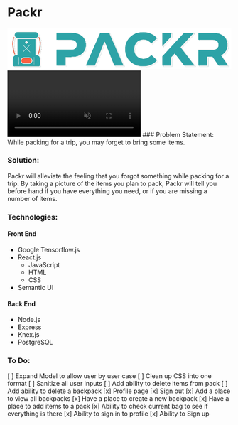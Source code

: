 # Packr
<img src='./src/PackrShadow2.png' alt='Packr logo'/>
<video src='https://photos.google.com/share/AF1QipPNBlcQdWoBNwe2mjwFs4F1SJlHPvMlO3RT_0eN1Su1Pi-Y_IGx1T-KBaHBQJYpJw/photo/AF1QipN0dku0LS89OCgp7aF1kCTY3remfUS8Q7CHz9Ex?key=Y0JkVGNRNkdMUEM5Q0ZOMGpXc1dKWEFQOFBKbThB'autoPlay muted playsInline></video>
### Problem Statement:
While packing for a trip, you may forget to bring some items.

### Solution: 
Packr will alleviate the feeling that you forgot something while packing for a trip. By taking a picture of the items you plan to pack, Packr will tell you before hand if you have everything you need, or if you are missing a number of items.

### Technologies:
#### Front End
* Google Tensorflow.js
* React.js
    - JavaScript
    - HTML
    - CSS
* Semantic UI

#### Back End
* Node.js
* Express
* Knex.js
* PostgreSQL

### To Do:
[ ] Expand Model to allow user by user case
[ ] Clean up CSS into one format
[ ] Sanitize all user inputs
[ ] Add ability to delete items from pack
[ ] Add ability to delete a backpack
[x] Profile page
[x] Sign out 
[x] Add a place to view all backpacks
[x] Have a place to create a new backpack
[x] Have a place to add items to a pack
[x] Ability to check current bag to see if everything is there
[x] Ability to sign in to profile
[x] Ability to Sign up 


